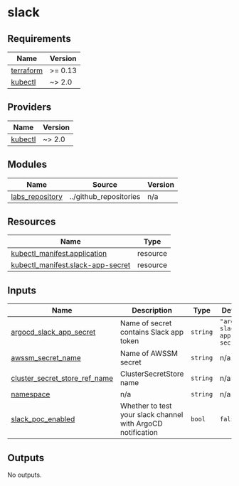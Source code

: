 # slack

<!-- BEGINNING OF PRE-COMMIT-TERRAFORM DOCS HOOK -->
## Requirements

| Name | Version |
|------|---------|
| <a name="requirement_terraform"></a> [terraform](#requirement\_terraform) | >= 0.13 |
| <a name="requirement_kubectl"></a> [kubectl](#requirement\_kubectl) | ~> 2.0 |

## Providers

| Name | Version |
|------|---------|
| <a name="provider_kubectl"></a> [kubectl](#provider\_kubectl) | ~> 2.0 |

## Modules

| Name | Source | Version |
|------|--------|---------|
| <a name="module_labs_repository"></a> [labs\_repository](#module\_labs\_repository) | ../github_repositories | n/a |

## Resources

| Name | Type |
|------|------|
| [kubectl_manifest.application](https://registry.terraform.io/providers/alekc/kubectl/latest/docs/resources/manifest) | resource |
| [kubectl_manifest.slack-app-secret](https://registry.terraform.io/providers/alekc/kubectl/latest/docs/resources/manifest) | resource |

## Inputs

| Name | Description | Type | Default | Required |
|------|-------------|------|---------|:--------:|
| <a name="input_argocd_slack_app_secret"></a> [argocd\_slack\_app\_secret](#input\_argocd\_slack\_app\_secret) | Name of secret contains Slack app token | `string` | `"argocd-slack-app-secret"` | no |
| <a name="input_awssm_secret_name"></a> [awssm\_secret\_name](#input\_awssm\_secret\_name) | Name of AWSSM secret | `string` | n/a | yes |
| <a name="input_cluster_secret_store_ref_name"></a> [cluster\_secret\_store\_ref\_name](#input\_cluster\_secret\_store\_ref\_name) | ClusterSecretStore name | `string` | n/a | yes |
| <a name="input_namespace"></a> [namespace](#input\_namespace) | n/a | `string` | n/a | yes |
| <a name="input_slack_poc_enabled"></a> [slack\_poc\_enabled](#input\_slack\_poc\_enabled) | Whether to test your slack channel with ArgoCD notification | `bool` | `false` | no |

## Outputs

No outputs.
<!-- END OF PRE-COMMIT-TERRAFORM DOCS HOOK -->
